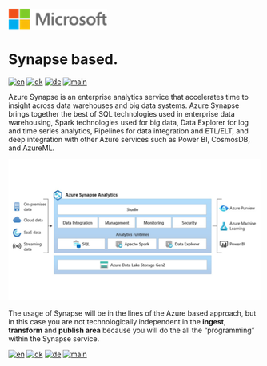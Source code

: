 ![microsoft](../../images/microsoft.png)

# Synapse based.

[![en](https://img.shields.io/badge/lang-en-red.svg)](Synapse.md)
[![dk](https://img.shields.io/badge/lang-da--dk-green.svg)](Synapse-da.md)
[![de](https://img.shields.io/badge/lang-de-yellow.svg)](Synapse-de.md)
[![main](https://img.shields.io/badge/main-document-blue.svg)](../../README.md)

Azure Synapse is an enterprise analytics service that accelerates time to insight across data warehouses and big data systems. Azure Synapse brings together the best of SQL technologies used in enterprise data warehousing, Spark technologies used for big data, Data Explorer for log and time series analytics, Pipelines for data integration and ETL/ELT, and deep integration with other Azure services such as Power BI, CosmosDB, and AzureML.

![Figure 1](../../images/english/Slide12.jpg)

The usage of Synapse will be in the lines of the Azure based approach, but in this case you are not technologically independent in the **ingest**, **transform** and **publish area** because you will do the all the “programming” within the Synapse service.

[![en](https://img.shields.io/badge/lang-en-red.svg)](Synapse.md)
[![dk](https://img.shields.io/badge/lang-da--dk-green.svg)](Synapse-da.md)
[![de](https://img.shields.io/badge/lang-de-yellow.svg)](Synapse-de.md)
[![main](https://img.shields.io/badge/main-document-blue.svg)](../../README.md)
